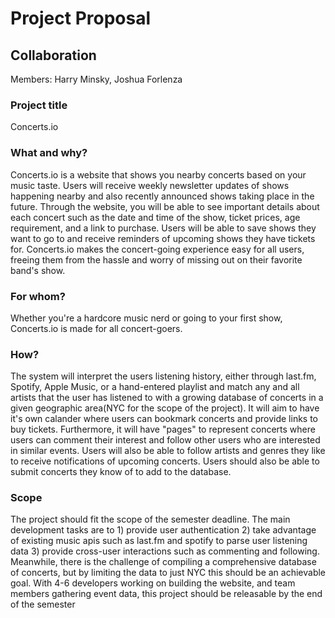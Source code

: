 # Project Proposal

## Collaboration

Members: Harry Minsky, Joshua Forlenza

### Project title

Concerts.io

### What and why?

Concerts.io is a website that shows you nearby concerts based on your music taste. Users will receive weekly newsletter updates of shows happening nearby and also recently announced shows taking place in the future. Through the website, you will be able to see important details about each concert such as the date and time of the show, ticket prices, age requirement, and a link to purchase. Users will be able to save shows they want to go to and receive reminders of upcoming shows they have tickets for. Concerts.io makes the concert-going experience easy for all users, freeing them from the hassle and worry of missing out on their favorite band's show.

### For whom?

Whether you're a hardcore music nerd or going to your first show, Concerts.io is made for all concert-goers. 

### How?

The system will interpret the users listening history, either through last.fm, Spotify, Apple Music, or a hand-entered playlist and match any and all artists that the user has listened to with a growing database of concerts in a given geographic area(NYC for the scope of the project). It will aim to have it's own calander where users can bookmark concerts and provide links to buy tickets. Furthermore, it will have "pages" to represent concerts where users can comment their interest and follow other users who are interested in similar events. Users will also be able to follow artists and genres they like to receive notifications of upcoming concerts. Users should also be able to submit concerts they know of to add to the database. 

### Scope

The project should fit the scope of the semester deadline. The main development tasks are to 1) provide user authentication 2) take advantage of existing music apis such as last.fm and spotify to parse user listening data 3) provide cross-user interactions such as commenting and following. Meanwhile, there is the challenge of compiling a comprehensive database of concerts, but by limiting the data to just NYC this should be an achievable goal. With 4-6 developers working on building the website, and team members gathering event data, this project should be releasable by the end of the semester
